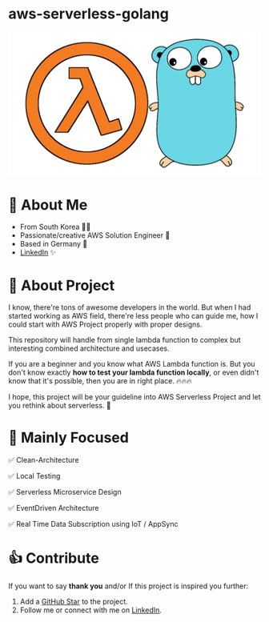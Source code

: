 # aws-serverless-golang
![](./docs/logo.png)

# 👋 About Me
- From South Korea  👨‍💻
- Passionate/creative AWS Solution Engineer 🧡
- Based in Germany 🍺
- [LinkedIn](https://www.linkedin.com/in/junghwa-park-279129235/) ✨

# 👀 About Project
I know, there're tons of awesome developers in the world. But when I had started working as AWS field, there're less people who can guide me, how I could start with AWS Project properly with proper designs.

This repository will handle from single lambda function to complex but interesting combined architecture and usecases. 

If you are a beginner and you know what AWS Lambda function is. But you don't know exactly **how to test your lambda function locally**, or even didn't know that it's possible, then you are in right place. 🔥🔥🔥

I hope, this project will be your guideline into AWS Serverless Project and let you rethink about serverless. 🚀

# 🎯 Mainly Focused 
✅ Clean-Architecture

✅ Local Testing

✅ Serverless Microservice Design

✅ EventDriven Architecture

✅ Real Time Data Subscription using IoT / AppSync

# 👍 Contribute

If you want to say **thank you** and/or If this project is inspired you further:

1. Add a [GitHub Star](https://github.com/deloittepark/aws-serverless-golang) to the project.
2. Follow me or connect with me on [LinkedIn](https://www.linkedin.com/in/junghwa-park-279129235/).
